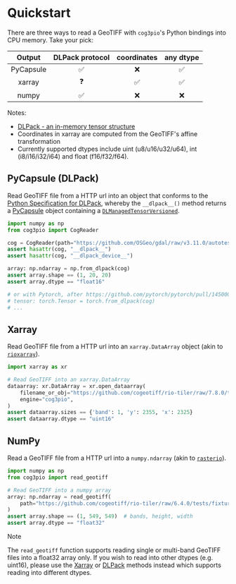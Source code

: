 # Quickstart

There are three ways to read a GeoTIFF with `cog3pio`'s Python bindings into CPU memory.
Take your pick:

|  Output   | DLPack protocol | coordinates | any dtype |
|:---------:|:---------------:|:-----------:|:---------:|
| PyCapsule |      ✅         |     ❌      |     ✅    |
| xarray    |      ❓         |     ✅      |     ✅    |
| numpy     |      ✅         |     ❌      |     ❌    |

Notes:
- [DLPack - an in-memory tensor structure]( https://data-apis.org/array-api/latest/design_topics/data_interchange.html#dlpack-an-in-memory-tensor-structure)
- Coordinates in xarray are computed from the GeoTIFF's affine transformation
- Currently supported dtypes include uint (u8/u16/u32/u64), int (i8/i16/i32/i64) and
  float (f16/f32/f64).


## PyCapsule (DLPack)

Read GeoTIFF file from a HTTP url into an object that conforms to the
[Python Specification for DLPack](https://dmlc.github.io/dlpack/latest/python_spec.html),
whereby the `__dlpack__()` method returns a
[PyCapsule](https://docs.python.org/3/c-api/capsule.html#c.PyCapsule) object containing
a [`DLManagedTensorVersioned`](https://dmlc.github.io/dlpack/latest/c_api.html#c.DLManagedTensorVersioned).

```python
import numpy as np
from cog3pio import CogReader

cog = CogReader(path="https://github.com/OSGeo/gdal/raw/v3.11.0/autotest/gcore/data/float16.tif")
assert hasattr(cog, "__dlpack__")
assert hasattr(cog, "__dlpack_device__")

array: np.ndarray = np.from_dlpack(cog)
assert array.shape == (1, 20, 20)
assert array.dtype == "float16"

# or with Pytorch, after https://github.com/pytorch/pytorch/pull/145000
# tensor: torch.Tensor = torch.from_dlpack(cog)
# ...
```

## Xarray

Read GeoTIFF file from a HTTP url into an `xarray.DataArray` object (akin to
[`rioxarray`](https://corteva.github.io/rioxarray)).

```python
import xarray as xr

# Read GeoTIFF into an xarray.DataArray
dataarray: xr.DataArray = xr.open_dataarray(
    filename_or_obj="https://github.com/cogeotiff/rio-tiler/raw/7.8.0/tests/fixtures/cog_dateline.tif",
    engine="cog3pio",
)
assert dataarray.sizes == {'band': 1, 'y': 2355, 'x': 2325}
assert dataarray.dtype == "uint16"
```

## NumPy

Read a GeoTIFF file from a HTTP url into a `numpy.ndarray` (akin to
[`rasterio`](https://rasterio.readthedocs.io)).

```python
import numpy as np
from cog3pio import read_geotiff

# Read GeoTIFF into a numpy array
array: np.ndarray = read_geotiff(
    path="https://github.com/cogeotiff/rio-tiler/raw/6.4.0/tests/fixtures/cog_nodata_nan.tif"
)
assert array.shape == (1, 549, 549)  # bands, height, width
assert array.dtype == "float32"
```

> [!NOTE]
> The `read_geotiff` function supports reading single or multi-band GeoTIFF files into a
> float32 array only. If you wish to read into other dtypes (e.g. uint16), please use
> the [Xarray](quickstart#xarray) or [DLPack](quickstart#pycapsule-dlpack) methods
> instead which supports reading into different dtypes.
